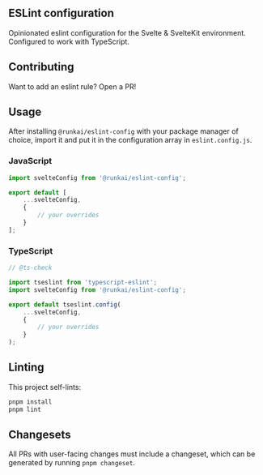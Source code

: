 ## ESLint configuration

Opinionated eslint configuration for the Svelte & SvelteKit environment. Configured to work with TypeScript.

## Contributing

Want to add an eslint rule? Open a PR!

## Usage

After installing `@runkai/eslint-config` with your package manager of choice,
import it and put it in the configuration array in `eslint.config.js`.

### JavaScript
```js
import svelteConfig from '@runkai/eslint-config';

export default [
	...svelteConfig,
	{
		// your overrides
	}
];
```

### TypeScript
```ts
// @ts-check

import tseslint from 'typescript-eslint';
import svelteConfig from '@runkai/eslint-config';

export default tseslint.config(
	...svelteConfig,
	{
		// your overrides
	}
);
```

## Linting

This project self-lints:

```bash
pnpm install
pnpm lint
```

## Changesets

All PRs with user-facing changes must include a changeset, which can be generated by running `pnpm changeset`.
